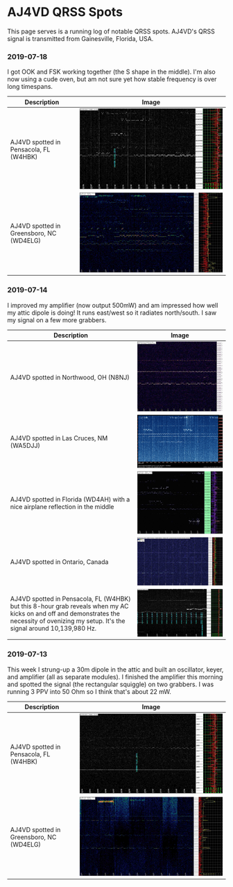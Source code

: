 # AJ4VD QRSS Spots

This page serves is a running log of notable QRSS spots. AJ4VD's QRSS signal is transmitted from Gainesville, Florida, USA.

### 2019-07-18
I got OOK and FSK working together (the S shape in the middle). I'm also now using a cude oven, but am not sure yet how stable frequency is over long timespans.

Description | Image
---|---
AJ4VD spotted in Pensacola, FL (W4HBK) | ![](/spots/2017-07-18/W4HBK-OOK.jpg)
AJ4VD spotted in Greensboro, NC (WD4ELG) | ![](/spots/2017-07-19/WD4ELG-Greensboro-NC-OOK.jpg)

### 2019-07-14

I improved my amplifier (now output 500mW) and am impressed how well my attic dipole is doing! It runs east/west so it radiates north/south. I saw my signal on a few more grabbers.

Description | Image
---|---
AJ4VD spotted in Northwood, OH (N8NJ) | ![](/spots/2017-07-14/N8NJ-Northwood-OH-USA.jpg)
AJ4VD spotted in Las Cruces, NM (WA5DJJ) | ![](/spots/2017-07-14/WA5DJJ-LasCruces-NM-USA.jpg)
AJ4VD spotted in Florida (WD4AH) with a nice airplane reflection in the middle | ![](/spots/2017-07-14/WD4AH-FL-USA.jpg)
AJ4VD spotted in Ontario, Canada | ![](/spots/2017-07-14/VA3ROM-Ontario-Canada.jpg)
AJ4VD spotted in Pensacola, FL (W4HBK) but this 8-hour grab reveals when my AC kicks on and off and demonstrates the necessity of ovenizing my setup. It's the signal around 10,139,980 Hz. | ![](/spots/2017-07-14/W4HBK-Pensacola-FL-USA-unstable.jpg)

### 2019-07-13

This week I strung-up a 30m dipole in the attic and built an oscillator, keyer, and amplifier (all as separate modules). I finished the amplifier this morning and spotted the signal (the rectangular squiggle) on two grabbers. I was running 3 PPV into 50 Ohm so I think that's about 22 mW.

Description | Image
---|---
AJ4VD spotted in Pensacola, FL (W4HBK) | ![](/spots/2017-07-13/W4HBK-Pensacola-FL-USA.jpg)
AJ4VD spotted in Greensboro, NC (WD4ELG) | ![](/spots/2017-07-13/WD4ELG-Greensboro-NC-USA.jpg)